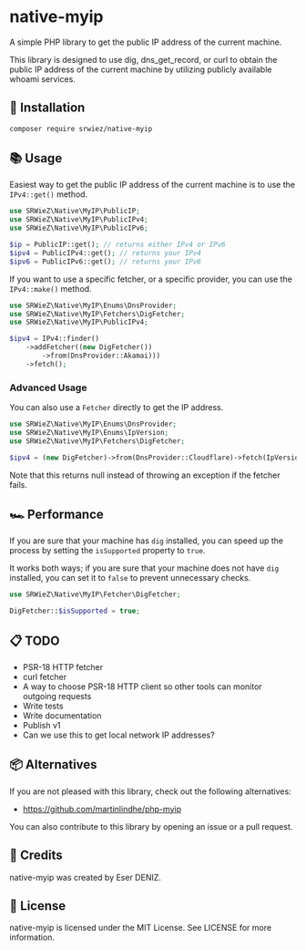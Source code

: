 # native-myip

[//]: # ([![Latest Stable Version]&#40;http://poser.pugx.org/srwiez/native-myip/v&#41;]&#40;https://packagist.org/packages/srwiez/native-myip&#41; [![Total Downloads]&#40;http://poser.pugx.org/srwiez/native-myip/downloads&#41;]&#40;https://packagist.org/packages/srwiez/native-myip&#41; [![Latest Unstable Version]&#40;http://poser.pugx.org/srwiez/native-myip/v/unstable&#41;]&#40;https://packagist.org/packages/srwiez/native-myip&#41; [![License]&#40;http://poser.pugx.org/srwiez/native-myip/license&#41;]&#40;https://packagist.org/packages/srwiez/native-myip&#41; [![PHP Version Require]&#40;http://poser.pugx.org/srwiez/native-myip/require/php&#41;]&#40;https://packagist.org/packages/srwiez/native-myip&#41;)

[//]: # (![GitHub Workflow Status &#40;with event&#41;]&#40;https://img.shields.io/github/actions/workflow/status/srwiez/native-myip/test.yml?label=Tests&#41;)
A simple PHP library to get the public IP address of the current machine.

This library is designed to use dig, dns_get_record, or curl to obtain the public IP address of the current machine by
utilizing publicly available whoami services.

## 🚀 Installation

```bash
composer require srwiez/native-myip
```

## 📚 Usage

Easiest way to get the public IP address of the current machine is to use the `IPv4::get()` method.

```php
use SRWieZ\Native\MyIP\PublicIP;
use SRWieZ\Native\MyIP\PublicIPv4;
use SRWieZ\Native\MyIP\PublicIPv6;

$ip = PublicIP::get(); // returns either IPv4 or IPv6
$ipv4 = PublicIPv4::get(); // returns your IPv4
$ipv6 = PublicIPv6::get(); // returns your IPv6
```

[//]: # (Talk about the default configuration)

If you want to use a specific fetcher, or a specific provider, you can use the `IPv4::make()` method.

```php
use SRWieZ\Native\MyIP\Enums\DnsProvider;
use SRWieZ\Native\MyIP\Fetchers\DigFetcher;
use SRWieZ\Native\MyIP\PublicIPv4;

$ipv4 = IPv4::finder()
    ->addFetcher((new DigFetcher())
        ->from(DnsProvider::Akamai)))
    ->fetch();
```

### Advanced Usage

You can also use a `Fetcher` directly to get the IP address.

```php
use SRWieZ\Native\MyIP\Enums\DnsProvider;
use SRWieZ\Native\MyIP\Enums\IpVersion;
use SRWieZ\Native\MyIP\Fetchers\DigFetcher;

$ipv4 = (new DigFetcher)->from(DnsProvider::Cloudflare)->fetch(IpVersion::v4);
```

Note that this returns null instead of throwing an exception if the fetcher fails.

## 🏎️ Performance

If you are sure that your machine has `dig` installed, you can speed up the process by setting the `isSupported`
property to `true`.

It works both ways; if you are sure that your machine does not have `dig` installed, you can set it to `false` to
prevent unnecessary checks.

```php
use SRWieZ\Native\MyIP\Fetcher\DigFetcher;

DigFetcher::$isSupported = true;
```

## 📋 TODO

- PSR-18 HTTP fetcher
- curl fetcher
- A way to choose PSR-18 HTTP client so other tools can monitor outgoing requests
- Write tests
- Write documentation
- Publish v1
- Can we use this to get local network IP addresses?

## 📦 Alternatives

If you are not pleased with this library, check out the following alternatives:

- https://github.com/martinlindhe/php-myip

You can also contribute to this library by opening an issue or a pull request.

## 👥 Credits

native-myip was created by Eser DENIZ.

## 📝 License

native-myip is licensed under the MIT License. See LICENSE for more information.
